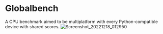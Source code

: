 # Globalbench
A CPU benchmark aimed to be multiplatform with every Python-compatible device with shared scores.
![Screenshot_20221218_012950](https://user-images.githubusercontent.com/84983282/208271360-d12cd568-3c80-4f76-8dfe-26c9a0c3aa82.png)
